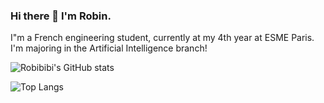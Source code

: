 ### Hi there 👋 I'm Robin.

I"m a French engineering student, currently at my 4th year at ESME Paris. I'm majoring in the Artificial Intelligence branch!

![Robibibi's GitHub stats](https://github-readme-stats.vercel.app/api?username=Robibibi&count_private=true&show_icons=true&include_all_commits=true&theme=dracula)

![Top Langs](https://github-readme-stats.vercel.app/api/top-langs/?username=Robibibi&count_private=true)
